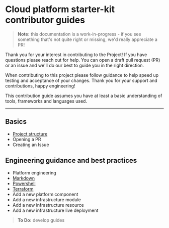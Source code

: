 # Cloud platform starter-kit contributor guides

> **Note:** this documentation is a work-in-progress - if you see something that's not quite right or missing, we'd really appreciate a PR!

Thank you for your interest in contributing to the Project! If you have questions please reach out for help. You can open a draft pull request (PR) or an issue and we'll do our best to guide you in the right direction.

When contributing to this project please follow guidance to help speed up testing and acceptance of your changes. Thank you for your support and contributions, happy engineering!

This contribution guide assumes you have at least a basic understanding of tools, frameworks and languages used.

---

## Basics

* [Project structure](docs/reference-project.md)
* Opening a PR
* Creating an Issue

## Engineering guidance and best practices

* Platform engineering
* [Markdown](https://www.markdownguide.org/basic-syntax)
* [Powershell](/docs/guide-powershell.md)
* [Terraform](/docs/guide-terraform.md)
* Add a new platform component
* Add a new infrastructure module
* Add a new infrastructure resource
* Add a new infrastructure live deployment


> **To Do:** develop guides

